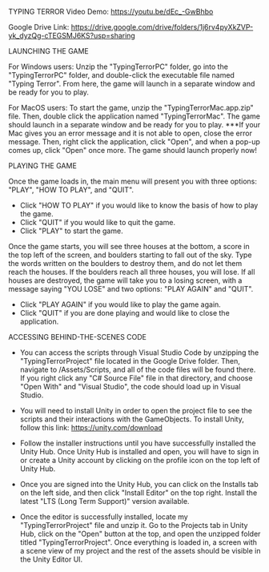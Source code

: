 TYPING TERROR
Video Demo: https://youtu.be/dEc_-GwBhbo

Google Drive Link: https://drive.google.com/drive/folders/1j6rv4pyXkZVP-yk_dyzQg-cTEGSMJ6KS?usp=sharing

LAUNCHING THE GAME

For Windows users:
Unzip the "TypingTerrorPC" folder, go into the "TypingTerrorPC" folder, and double-click the executable file named "Typing Terror". From here, the game 
will launch in a separate window and be ready for you to play.

For MacOS users:
To start the game, unzip the "TypingTerrorMac.app.zip" file. Then, double click the application named "TypingTerrorMac". The game should launch in a separate window and 
be ready for you to play.
	***If your Mac gives you an error message and it is not able to open, close the error message. Then, right click the application, click "Open", and when a pop-up comes up,
 	click "Open" once more. The game should launch properly now! 

PLAYING THE GAME

Once the game loads in, the main menu will present you with three options: "PLAY", "HOW TO PLAY", and "QUIT". 
- Click "HOW TO PLAY" if you would like to know the basis of how to play the game. 
- Click "QUIT" if you would like to quit the game.
- Click "PLAY" to start the game.
   
Once the game starts, you will see three houses at the bottom, a score in the top left of the screen, and boulders starting to fall out of the sky. Type the words written on the boulders to destroy them, and do not let them reach the houses. If the boulders reach all three houses, you will lose. 
If all houses are destroyed, the game will take you to a losing screen, with a message saying "YOU LOSE" and two options: "PLAY AGAIN" and "QUIT".
- Click "PLAY AGAIN" if you would like to play the game again.
- Click "QUIT" if you are done playing and would like to close the application.

ACCESSING BEHIND-THE-SCENES CODE

- You can access the scripts through Visual Studio Code by unzipping the "TypingTerrorProject" file located in the Google Drive folder. Then, navigate to /Assets/Scripts, and all of the code files will be found there. If you right click any "C# Source File" file in that directory, and choose "Open With" and "Visual Studio", the code should load up in Visual Studio.

- You will need to install Unity in order to open the project file to see the scripts and their interactions with the GameObjects. To install Unity, follow this link: https://unity.com/download
- Follow the installer instructions until you have successfully installed the Unity Hub. Once Unity Hub is installed and open, you will have to sign in or create a Unity account by clicking on the profile icon on the top left of Unity Hub. 
- Once you are signed into the Unity Hub, you can click on the Installs tab on the left side, and then click "Install Editor" on the top right. Install the latest "LTS (Long Term Support)" version available.
- Once the editor is successfully installed, locate my "TypingTerrorProject" file and unzip it. Go to the Projects tab in Unity Hub, click on the "Open" button at the top, and open the unzipped folder titled "TypingTerrorProject". Once everything is loaded in, a screen with a scene view of my project and the rest of the assets should be visible in the Unity Editor UI.
